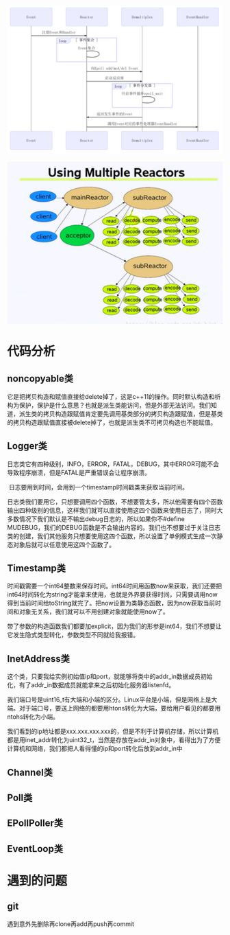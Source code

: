 



![image-20211107153710288](image/image-20211107153710288.png)



![image-20211106163039308](image/image-20211106163039308.png)

 	

# 代码分析



## noncopyable类

它是把拷贝构造和赋值直接给delete掉了，这是c++11的操作。同时默认构造和析构为保护，保护是什么意思？也就是派生类能访问，但是外部无法访问。我们知道，派生类的拷贝构造跟赋值肯定要先调用基类部分的拷贝构造跟赋值，但是基类的拷贝构造跟赋值直接被delete掉了，也就是派生类不可拷贝构造也不能赋值。

## Logger类

​	日志类它有四种级别，INFO，ERROR，FATAL，DEBUG，其中ERROR可能不会导致程序崩溃，但是FATAL是严重错误会让程序崩溃。

​	日志要用到时间，会用到一个timestamp时间戳类来获取当前时间。

​	日志类我们要用它，只想要调用四个函数，不想要管太多，所以他需要有四个函数输出四种级别的信息，这样我们就可以直接使用这四个函数来使用日志了，同时大多数情况下我们默认是不输出debug日志的，所以如果你不#define MUDEBUG，我们的DEBUG函数是不会输出内容的。我们也不想要过于关注日志类的创建，我们其他服务只想要使用这四个函数，所以设置了单例模式生成一次静态对象后就可以任意使用这四个函数了。

## Timestamp类

​	时间戳需要一个int64整数来保存时间。int64时间用函数now来获取，我们还要把int64时间转化为string才能拿来使用，也就是外界要获得时间，只需要调用now得到当前时间给toString就完了。把now设置为类静态函数，因为now获取当前时间和对象无关系，我们就可以不用创建对象就能使用now了。 

​	带了参数的构造函数我们都要加explicit，因为我们的形参是int64，我们不想要让它发生隐式类型转化，参数类型不同就给我报错。

## InetAddress类

​	这个类，只要我给实例初始值ip和port，就能够将类中的addr_in数据成员初始化，有了addr_in数据成员就能拿来之后初始化服务器listenfd。

​	我们端口号是uint16_t有大端和小端的区分。Linux平台是小端，但是网络上是大端。对于端口号，要送上网络的都要用htons转化为大端，要给用户看见的都要用ntohs转化为小端。

​	我们看到的ip地址都是xxx.xxx.xxx.xxx的，但是不利于计算机存储，所以计算机都是用inet_addr转化为uint32_t，当然是存放在addr_in对象中，看得出为了方便计算机和网络，我们都把人看得懂的ip和port转化后放到addr_in中

## Channel类

## Poll类

## EPollPoller类

## EventLoop类

# 遇到的问题

## git

遇到意外先删除再clone再add再push再commit